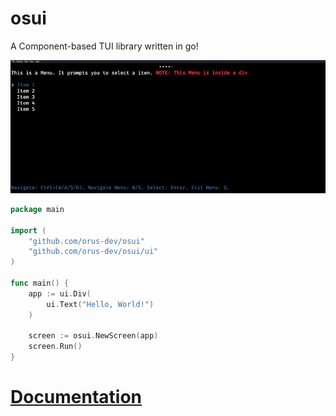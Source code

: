 # osui
A Component-based TUI library written in go!

![OSUI](osui.gif)


```go
package main

import (
	"github.com/orus-dev/osui"
	"github.com/orus-dev/osui/ui"
)

func main() {
    app := ui.Div(
        ui.Text("Hello, World!")
    )

    screen := osui.NewScreen(app)
    screen.Run()
}
```

# [Documentation](https://github.com/orus-dev/osui/wiki)
